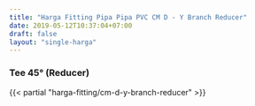 ```yaml
---
title: "Harga Fitting Pipa Pipa PVC CM D - Y Branch Reducer"
date: 2019-05-12T10:37:04+07:00
draft: false
layout: "single-harga"
---
```


### Tee 45&deg; (Reducer)

{{< partial "harga-fitting/cm-d-y-branch-reducer" >}}
